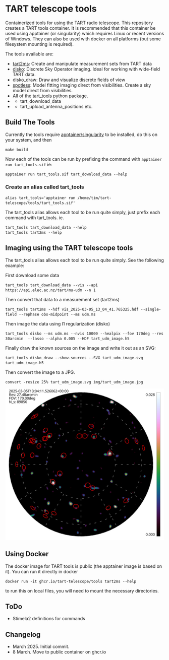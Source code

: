# TART telescope tools

Containerized tools for using the TART radio telescope. This repository creates a TART tools container. It is recommended that this container be used using apptainer (or singularity) which requires Linux or recent versions of Windows. They can also be used with docker on all platforms (but some filesystem mounting is required).

The tools available are:

* [tart2ms](https://github.com/tart-telescope/tart2ms): Create and manipulate measurement sets from TART data
* [disko](https://github.com/tmolteno/disko): Discrete Sky Operator imaging. Ideal for working with wide-field TART data.
* disko_draw: Draw and visualize discrete fields of view
* [spotless](https://github.com/tmolteno/spotless): Model fitting imaging direct from visibilities. Create a sky model direct from visibilities. 
* All of the [tart_tools](https://github.com/tmolteno/tart_modules/tree/main/tart_tools) python package.
* * tart_download_data
* * tart_upload_antenna_positions etc.

## Build The Tools

Currently the tools require [apptainer/singularity](https://apptainer.org/) to be installed, do this on your system, and then

    make build

Now each of the tools can be run by prefixing the command with ```apptainer run tart_tools.sif``` ie:

    apptainer run tart_tools.sif tart_download_data --help
    
### Create an alias called tart_tools

    alias tart_tools='apptainer run /home/tim/tart-telescope/tools/tart_tools.sif'

The tart_tools alias allows each tool to be run quite simply, just prefix each command with tart_tools. ie.

    tart_tools tart_download_data --help
    tart_tools tart2ms --help

## Imaging using the TART telescope tools

The tart_tools alias allows each tool to be run quite simply. See the following example:

First download some data

    tart_tools tart_download_data --vis --api https://api.elec.ac.nz/tart/mu-udm --n 1

Then convert that data to a measurement set (tart2ms)

    tart_tools tart2ms --hdf vis_2025-03-05_13_04_41.765325.hdf --single-field --rephase obs-midpoint --ms udm.ms
    
Then image the data using l1 regularization (disko)

    tart_tools disko --ms udm.ms --nvis 10000 --healpix --fov 170deg --res 30arcmin  --lasso --alpha 0.005 --HDF tart_udm_image.h5

Finally draw the known sources on the image and write it out as an SVG:

    tart_tools disko_draw --show-sources --SVG tart_udm_image.svg tart_udm_image.h5

Then convert the image to a JPG.

    convert -resize 25% tart_udm_image.svg img/tart_udm_image.jpg
    
![TART radio image](img/tart_udm_image.jpg)

## Using Docker

The docker image for TART tools is public (the apptainer image is based on it). You can run it directly in docker

    docker run -it ghcr.io/tart-telescope/tools tart2ms --help 

to run this on local files, you will need to mount the necessary directories.

## ToDo

* Stimela2 definitions for commands

## Changelog

* March 2025. Initial commit.
* 8 March. Move to public container on ghcr.io
